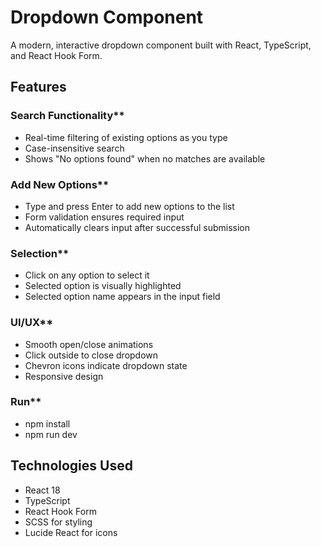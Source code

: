 # Dropdown Component

A modern, interactive dropdown component built with React, TypeScript, and React Hook Form.

## Features

### Search Functionality\*\*

- Real-time filtering of existing options as you type
- Case-insensitive search
- Shows "No options found" when no matches are available

### Add New Options\*\*

- Type and press Enter to add new options to the list
- Form validation ensures required input
- Automatically clears input after successful submission

### Selection\*\*

- Click on any option to select it
- Selected option is visually highlighted
- Selected option name appears in the input field

### UI/UX\*\*

- Smooth open/close animations
- Click outside to close dropdown
- Chevron icons indicate dropdown state
- Responsive design

### Run\*\*

- npm install
- npm run dev

## Technologies Used

- React 18
- TypeScript
- React Hook Form
- SCSS for styling
- Lucide React for icons
